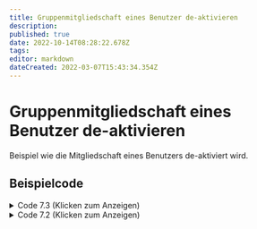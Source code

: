 ```yaml
---
title: Gruppenmitgliedschaft eines Benutzer de-aktivieren
description: 
published: true
date: 2022-10-14T08:28:22.678Z
tags: 
editor: markdown
dateCreated: 2022-03-07T15:43:34.354Z
---
```


# Gruppenmitgliedschaft eines Benutzer de-aktivieren

Beispiel wie die Mitgliedschaft eines Benutzers de-aktiviert wird. 


## Beispielcode

<details>
  <summary> Code 7.3 (Klicken zum Anzeigen)</summary>
  
    import java.util.List;
    import de.starface.core.component.StarfaceComponentProvider;
    import de.vertico.starface.module.core.model.VariableType;
    import de.vertico.starface.module.core.model.Visibility;
    import de.vertico.starface.module.core.runtime.IBaseExecutable;
    import de.vertico.starface.module.core.runtime.IRuntimeEnvironment;
    import de.vertico.starface.module.core.runtime.annotations.Function;
    import de.vertico.starface.module.core.runtime.annotations.InputVar;
    import de.vertico.starface.persistence.connector.GroupHandler;
    import de.vertico.starface.persistence.databean.core.Group;
    import de.vertico.starface.persistence.databean.core.GroupUserSetting;

    @Function(visibility=Visibility.Private, rookieFunction=false, description="")
    public class ChangeUserAssignmentforGroup implements IBaseExecutable 
    {
      //##########################################################################################

      @InputVar(label="STARFACE_USER", description="",type=VariableType.STARFACE_USER)
      public Integer STARFACE_USER=-1;

      @InputVar(label="STARFACE_GROUP", description="",type=VariableType.STARFACE_GROUP)
      public Integer STARFACE_GROUP=-1;

      @InputVar(label="Assigned", description="TRUE == ASSIGN TO GROUP | FALSE == UNASSIGN FROM GROUP",type=VariableType.BOOLEAN)
      public boolean Assigned=false;

        StarfaceComponentProvider componentProvider = StarfaceComponentProvider.getInstance(); 
        //##########################################################################################

      //###################			Code Execution			############################	
      @Override
      public void execute(IRuntimeEnvironment context) throws Exception 
      {
        GroupHandler GH = (GroupHandler)context.provider().fetch(GroupHandler.class); //Fetch Group Handler

        Group EG = GH.getGroupForAccount(STARFACE_GROUP);  //Fetch Group based on Input Variable

        List<GroupUserSetting> Settings = GH.getGroupUserSettingListForGroupId(EG.getId()); //Fetch the Group User Assignment Settings. This is reflective of the DB. There is one GroupUserAssignment per User per Group.

        for(GroupUserSetting Setting : Settings) //Foreach Setting
        {
          if(Setting.getUserData().getAccountId() == STARFACE_USER) //If the Setting Matches the User we're looking for
          {
            Setting.setAvailable(Assigned); //Set his availability. True ==> Ticked, False == Unticked
            GH.saveGroupUserSetting(Setting); //Save the Change to the Settings.
            break;
          }
        }
      }//END OF EXECUTION
    }
  
  </details>

<details>
  <summary> Code 7.2 (Klicken zum Anzeigen)</summary>
  
    import java.util.List;
    import de.starface.core.component.StarfaceComponentProvider;
    import de.vertico.starface.module.core.model.VariableType;
    import de.vertico.starface.module.core.model.Visibility;
    import de.vertico.starface.module.core.runtime.IBaseExecutable;
    import de.vertico.starface.module.core.runtime.IRuntimeEnvironment;
    import de.vertico.starface.module.core.runtime.annotations.Function;
    import de.vertico.starface.module.core.runtime.annotations.InputVar;
    import de.vertico.starface.persistence.connector.GroupHandler;
    import de.vertico.starface.persistence.databean.core.Group;
    import de.vertico.starface.persistence.databean.core.GroupUserSetting;

    @Function(visibility=Visibility.Private, rookieFunction=false, description="")
    public class ChangeUserAssignmentforGroup implements IBaseExecutable 
    {
      //##########################################################################################

      @InputVar(label="STARFACE_USER", description="",type=VariableType.STARFACE_USER)
      public Integer STARFACE_USER=-1;

      @InputVar(label="STARFACE_GROUP", description="",type=VariableType.STARFACE_GROUP)
      public Integer STARFACE_GROUP=-1;

      @InputVar(label="Assigned", description="TRUE == ASSIGN TO GROUP | FALSE == UNASSIGN FROM GROUP",type=VariableType.BOOLEAN)
      public boolean Assigned=false;

        StarfaceComponentProvider componentProvider = StarfaceComponentProvider.getInstance(); 
        //##########################################################################################

      //###################			Code Execution			############################	
      @Override
      public void execute(IRuntimeEnvironment context) throws Exception 
      {
        GroupHandler GH = (GroupHandler)context.provider().fetch(GroupHandler.class); //Fetch Group Handler

        Group EG = GH.getGroupForAccount(STARFACE_GROUP);  //Fetch Group based on Input Variable

        List<GroupUserSetting> Settings = GH.getGroupUserSettingListForGroupId(EG.getId()); //Fetch the Group User Assignment Settings. This is reflective of the DB. There is one GroupUserAssignment per User per Group.

        for(GroupUserSetting Setting : Settings) //Foreach Setting
        {
          if(Setting.getUserData().getAccountId() == STARFACE_USER) //If the Setting Matches the User we're looking for
          {
            Setting.setAvailable(Assigned); //Set his availability. True ==> Ticked, False == Unticked
            GH.saveGroupUserSetting(Setting); //Save the Change to the Settings.
            break;
          }
        }
      }//END OF EXECUTION
    }
  
  </details>
